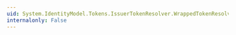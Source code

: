```yaml
---
uid: System.IdentityModel.Tokens.IssuerTokenResolver.WrappedTokenResolver
internalonly: False
---
```


